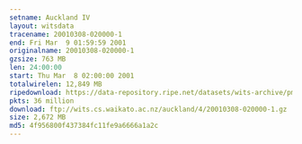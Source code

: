 ```yaml
---
setname: Auckland IV
layout: witsdata
tracename: 20010308-020000-1
end: Fri Mar  9 01:59:59 2001
originalname: 20010308-020000-1
gzsize: 763 MB
len: 24:00:00
start: Thu Mar  8 02:00:00 2001
totalwirelen: 12,849 MB
ripedownload: https://data-repository.ripe.net/datasets/wits-archive/pma/long/auck/4//20010308-020000-1.gz
pkts: 36 million
download: ftp://wits.cs.waikato.ac.nz/auckland/4/20010308-020000-1.gz
size: 2,672 MB
md5: 4f956800f437384fc11fe9a6666a1a2c
---
```

